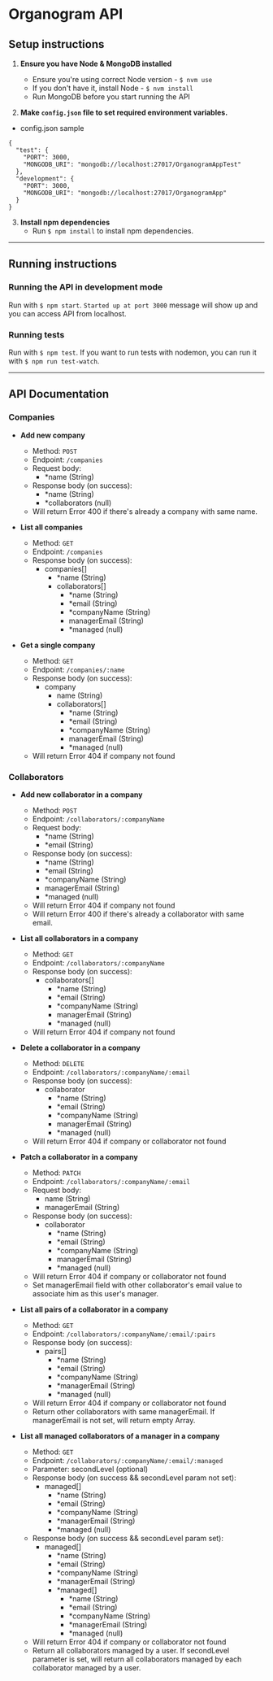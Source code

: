 # Organogram API

## Setup instructions

1. **Ensure you have Node & MongoDB installed**
    - Ensure you're using correct Node version - `$ nvm use`
    - If you don't have it, install Node - `$ nvm install`
    - Run MongoDB before you start running the API

2. **Make `config.json` file to set required environment variables.**
* config.json sample
```
{
  "test": {
    "PORT": 3000,
    "MONGODB_URI": "mongodb://localhost:27017/OrganogramAppTest"
  },
  "development": {
    "PORT": 3000,
    "MONGODB_URI": "mongodb://localhost:27017/OrganogramApp"
  }
}
```

3. **Install npm dependencies**
    - Run `$ npm install` to install npm dependencies.

---

## Running instructions

### Running the API in development mode

Run with `$ npm start`. `Started up at port 3000` message will show up and you can access API from localhost.

### Running tests

Run with `$ npm test`. If you want to run tests with nodemon, you can run it with `$ npm run test-watch`.

---

## API Documentation

### Companies
- **Add new company**
  - Method: `POST`
  - Endpoint: `/companies`
  - Request body: 
    - *name (String)
  - Response body (on success):
    - *name (String)
    - *collaborators (null)
  - Will return Error 400 if there's already a company with same name.

- **List all companies**
  - Method: `GET`
  - Endpoint: `/companies`
  - Response body (on success):
    - companies[]
      - *name (String)
      - collaborators[]
        - *name (String)
        - *email (String)
        - *companyName (String)
        - managerEmail (String)
        - *managed (null) 
  
- **Get a single company**
  - Method: `GET`
  - Endpoint: `/companies/:name`
  - Response body (on success):
    - company
      - name (String)
      - collaborators[]
        - *name (String)
        - *email (String)
        - *companyName (String)
        - managerEmail (String)
        - *managed (null)
  - Will return Error 404 if company not found


### Collaborators
- **Add new collaborator in a company**
  - Method: `POST`
  - Endpoint: `/collaborators/:companyName`
  - Request body: 
    - *name (String)
    - *email (String)
  - Response body (on success):
    - *name (String)
    - *email (String)
    - *companyName (String)
    - managerEmail (String)
    - *managed (null)
  - Will return Error 404 if company not found
  - Will return Error 400 if there's already a collaborator with same email.

- **List all collaborators in a company**
  - Method: `GET`
  - Endpoint: `/collaborators/:companyName`
  - Response body (on success):
    - collaborators[]
      - *name (String)
      - *email (String)
      - *companyName (String)
      - managerEmail (String)
      - *managed (null)
  - Will return Error 404 if company not found

- **Delete a collaborator in a company**
  - Method: `DELETE`
  - Endpoint: `/collaborators/:companyName/:email`
  - Response body (on success):
    - collaborator
      - *name (String)
      - *email (String)
      - *companyName (String)
      - managerEmail (String)
      - *managed (null)
  - Will return Error 404 if company or collaborator not found

- **Patch a collaborator in a company**
  - Method: `PATCH`
  - Endpoint: `/collaborators/:companyName/:email`
  - Request body:
    - name (String)
    - managerEmail (String)
  - Response body (on success):
    - collaborator
      - *name (String)
      - *email (String)
      - *companyName (String)
      - managerEmail (String)
      - *managed (null)
  - Will return Error 404 if company or collaborator not found
  - Set managerEmail field with other collaborator's email value to associate him as this user's manager.

- **List all pairs of a collaborator in a company**
  - Method: `GET`
  - Endpoint: `/collaborators/:companyName/:email/:pairs`
  - Response body (on success):
    - pairs[]
      - *name (String)
      - *email (String)
      - *companyName (String)
      - *managerEmail (String)
      - *managed (null)
  - Will return Error 404 if company or collaborator not found
  - Return other collaborators with same managerEmail. If managerEmail is not set, will return empty Array.

- **List all managed collaborators of a manager in a company**
  - Method: `GET`
  - Endpoint: `/collaborators/:companyName/:email/:managed`
  - Parameter: secondLevel (optional)
  - Response body (on success && secondLevel param not set):
    - managed[]
      - *name (String)
      - *email (String)
      - *companyName (String)
      - *managerEmail (String)
      - *managed (null)
  - Response body (on success && secondLevel param set):
    - managed[]
      - *name (String)
      - *email (String)
      - *companyName (String)
      - *managerEmail (String)
      - *managed[]
        - *name (String)
        - *email (String)
        - *companyName (String)
        - *managerEmail (String)
        - *managed (null)
  - Will return Error 404 if company or collaborator not found
  - Return all collaborators managed by a user. If secondLevel parameter is set, will return all collaborators managed by each collaborator managed by a user.